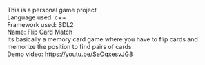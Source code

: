 This is a personal game project<br />
Language used: c++<br />
Framework used: SDL2<br />
Name: Flip Card Match<br />
Its basically a memory card game where you have to flip cards and memorize the position to find pairs of cards<br />
Demo video: https://youtu.be/SeOqxesvJG8
